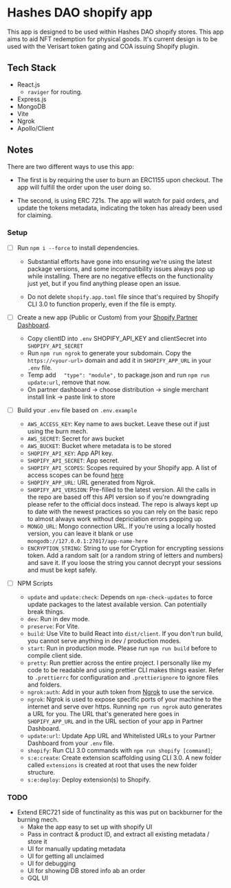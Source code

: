 # Hashes DAO shopify app

This app is designed to be used within Hashes DAO shopify stores. This app aims to aid NFT redemption for physical goods. It's current design is to be used with the Verisart token gating and COA issuing Shopify plugin.

## Tech Stack

- React.js
  - `raviger` for routing.
- Express.js
- MongoDB
- Vite
- Ngrok
- Apollo/Client

## Notes

There are two different ways to use this app:

- The first is by requiring the user to burn an ERC1155 upon checkout. The app will fulfill the order upon the user doing so.

- The second, is using ERC 721s. The app will watch for paid orders, and update the tokens metadata, indicating the token has already been used for claiming.

### Setup

- [ ] Run `npm i --force` to install dependencies.

  - Substantial efforts have gone into ensuring we're using the latest package versions, and some incompatibility issues always pop up while installing. There are no negative effects on the functionality just yet, but if you find anything please open an issue.

  - Do not delete `shopify.app.toml` file since that's required by Shopify CLI 3.0 to function properly, even if the file is empty.

- [ ] Create a new app (Public or Custom) from your [Shopify Partner Dashboard](https://partners.shopify.com).

  - Copy clientID into `.env` SHOPIFY_API_KEY and clientSecret into `SHOPIFY_API_SECRET`
  - Run `npm run ngrok` to generate your subdomain. Copy the `https://<your-url>` domain and add it in `SHOPIFY_APP_URL` in your `.env` file.
  - Temp add `  "type": "module",` to package.json and run `npm run update:url`, remove that now.
  - On partner dashboard -> choose distribution -> single merchant install link -> paste link to store

- [ ] Build your `.env` file based on `.env.example`

  - `AWS_ACCESS_KEY`: Key name to aws bucket. Leave these out if just using the burn mech.
  - `AWS_SECRET`: Secret for aws bucket
  - `AWS_BUCKET`: Bucket where metadata is to be stored
  - `SHOPIFY_API_KEY`: App API key.
  - `SHOPIFY_API_SECRET`: App secret.
  - `SHOPIFY_API_SCOPES`: Scopes required by your Shopify app. A list of access scopes can be found [here](https://shopify.dev/api/usage/access-scopes)
  - `SHOPIFY_APP_URL`: URL generated from Ngrok.
  - `SHOPIFY_API_VERSION`: Pre-filled to the latest version. All the calls in the repo are based off this API version so if you're downgrading please refer to the official docs instead. The repo is always kept up to date with the newest practices so you can rely on the basic repo to almost always work without depriciation errors popping up.
  - `MONGO_URL`: Mongo connection URL. If you're using a locally hosted version, you can leave it blank or use `mongodb://127.0.0.1:27017/app-name-here`
  - `ENCRYPTION_STRING`: String to use for Cryption for encrypting sessions token. Add a random salt (or a random string of letters and numbers) and save it. If you loose the string you cannot decrypt your sessions and must be kept safely.

- [ ] NPM Scripts

  - `update` and `update:check`: Depends on `npm-check-updates` to force update packages to the latest available version. Can potentially break things.
  - `dev`: Run in dev mode.
  - `preserve`: For Vite.
  - `build`: Use Vite to build React into `dist/client`. If you don't run build, you cannot serve anything in dev / production modes.
  - `start`: Run in production mode. Please run `npm run build` before to compile client side.
  - `pretty`: Run prettier across the entire project. I personally like my code to be readable and using prettier CLI makes things easier. Refer to `.prettierrc` for configuration and `.prettierignore` to ignore files and folders.
  - `ngrok:auth`: Add in your auth token from [Ngrok](https://ngrok.com) to use the service.
  - `ngrok`: Ngrok is used to expose specific ports of your machine to the internet and serve over https. Running `npm run ngrok` auto generates a URL for you. The URL that's generated here goes in `SHOPIFY_APP_URL` and in the URL section of your app in Partner Dashboard.
  - `update:url`: Update App URL and Whitelisted URLs to your Partner Dashboard from your `.env` file.
  - `shopify`: Run CLI 3.0 commands with `npm run shopify [command]`;
  - `s:e:create`: Create extension scaffolding using CLI 3.0. A new folder called `extensions` is created at root that uses the new folder structure.
  - `s:e:deploy`: Deploy extension(s) to Shopify.

### TODO

- Extend ERC721 side of functinality as this was put on backburner for the burning mech.
  - Make the app easy to set up with shopify UI
  - Pass in contract & product ID, and extract all existing metadata / store it
  - UI for manually updating metadata
  - UI for getting all unclaimed
  - UI for debugging
  - UI for showing DB stored info ab an order
  - GQL UI
